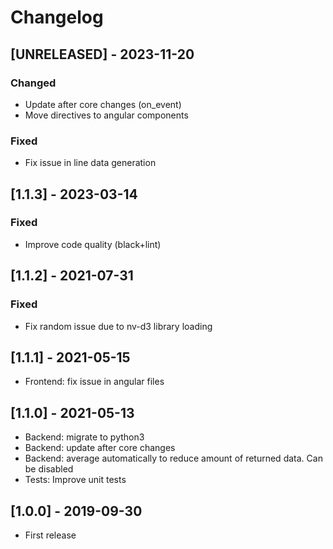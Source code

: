 # Changelog

## [UNRELEASED] - 2023-11-20
### Changed
- Update after core changes (on_event)
- Move directives to angular components

### Fixed
- Fix issue in line data generation

## [1.1.3] - 2023-03-14
### Fixed
- Improve code quality (black+lint)

## [1.1.2] - 2021-07-31
### Fixed
- Fix random issue due to nv-d3 library loading

## [1.1.1] - 2021-05-15
- Frontend: fix issue in angular files

## [1.1.0] - 2021-05-13
- Backend: migrate to python3
- Backend: update after core changes
- Backend: average automatically to reduce amount of returned data. Can be disabled
- Tests: Improve unit tests

## [1.0.0] - 2019-09-30
- First release


